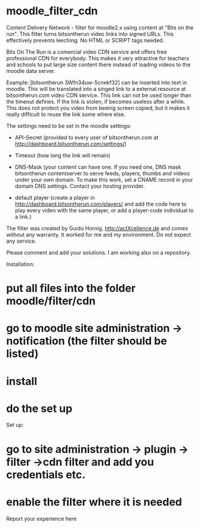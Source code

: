 moodle_filter_cdn
=================
Content Delivery Network - filter for moodle2.x using content at "Bits on the run".
This filter turns bitsontherun video links into signed URLs. This effectively prevents leeching.
No HTML or SCRIPT tags needed.

Bits On The Run is a comercial video CDN service and offers free professional CDN for everybody.
This makes it very attractive for teachers and schools to put large size content there instead of
loading videos to the moodle data server.

Example:
[bitsontherun 3Wfn34uw-5cnekf32]  can be inserted into text in moodle. 
This will be translated into a singed link to a external resource at bitsontherun.com video CDN service.
This link can not be used longer than the timeout defines. If the link is stolen, if becomes useless after a while.
This does not protect you video from beeing screen copied, but it makes it really difficult to reuse the link some where else.

The settings need to be set in the moodle settings:

* API-Secret (provided to every user of bitsontherun.com at http://dashboard.bitsontherun.com/settings/)
 
* Timeout (how long the link will remain)

* DNS-Mask (your content can have one. If you need one, DNS mask bitsontherun contentserver to serve feeds,
           players, thumbs and videos under your own domain. To make this work, set a CNAME record in your 
           domain DNS settings. Contact your hosting provider. 
           
* default player (create a player in http://dashboard.bitsontherun.com/players/ and add the code here to play 
                 every video with the same player, or add a player-code individual to a link.)

The filter was created by Guido Hornig, http://actXcellence.de and comes without any warranty.
It worked for me and my environment. Do not expect any service.

Please comment and add your solutions.
I am working also on a repository.

Installation:
# put all files into the folder moodle/filter/cdn
# go to moodle site administration -> notification (the filter should be listed)
# install
# do the set up

Set up:
# go to site administration -> plugin -> filter ->cdn filter and add you credentials etc.
# enable the filter where it is needed

Report your experience here
